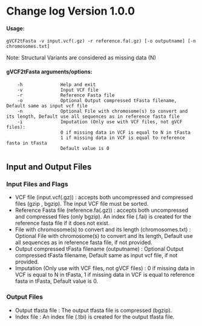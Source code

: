 # Change log Version 1.0.0 


#### Usage: 
	gVCF2tFasta -v input.vcf(.gz) -r reference.fa(.gz) [-o outputname] [-n chromosomes.txt]

Note: Structural Variants are considered as missing data (N)

#### gVCF2tFasta arguments/options:
        -h              Help and exit
        -v              Input VCF file
        -r              Reference Fasta file
        -o              Optional Output compressed tFasta filename, Default same as input vcf file
        -n              Optional File with chromosome(s) to convert and its length, Default use all sequences as in reference fasta file
        -i              Imputation (Only use with VCF files, not gVCF files):
                        0 if missing data in VCF is equal to N in tFasta
                        1 if missing data in VCF is equal to reference fasta in tFasta
                        Default value is 0

## Input and Output Files
### Input Files and Flags
- VCF file (input.vcf(.gz)) : accepts both uncompressed and compressed files (gzip , bgzip). The input VCF file must be sorted.
- Reference Fasta file (reference.fa(.gz)) : accepts both uncompressed and compressed files (only bgzip). An index file (.fai) is created for the reference fasta file if it does not exist.
- File with chromosome(s) to convert and its length (chromosomes.txt) : Optional File with chromosome(s) to convert and its length, Default use all sequences as in reference fasta file, if not provided.
- Output compressed tFasta filename (outputname) : Optional Output compressed tFasta filename, Default same as input vcf file, if not provided.
- Imputation (Only use with VCF files, not gVCF files) : 0 if missing data in VCF is equal to N in tFasta, 1 if missing data in VCF is equal to reference fasta in tFasta, Default value is 0.
### Output Files
- Output tfasta file : The output tfasta file is compressed (bgzip).
- Index file : An index file (.tbi) is created for the output tfasta file.